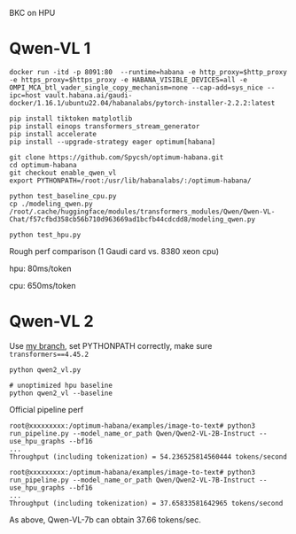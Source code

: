BKC on HPU

# Qwen-VL 1
```
docker run -itd -p 8091:80  --runtime=habana -e http_proxy=$http_proxy -e https_proxy=$https_proxy -e HABANA_VISIBLE_DEVICES=all -e OMPI_MCA_btl_vader_single_copy_mechanism=none --cap-add=sys_nice --ipc=host vault.habana.ai/gaudi-docker/1.16.1/ubuntu22.04/habanalabs/pytorch-installer-2.2.2:latest

pip install tiktoken matplotlib
pip install einops transformers_stream_generator
pip install accelerate
pip install --upgrade-strategy eager optimum[habana]

git clone https://github.com/Spycsh/optimum-habana.git
cd optimum-habana
git checkout enable_qwen_vl
export PYTHONPATH=/root:/usr/lib/habanalabs/:/optimum-habana/

python test_baseline_cpu.py
cp ./modeling_qwen.py /root/.cache/huggingface/modules/transformers_modules/Qwen/Qwen-VL-Chat/f57cfbd358cb56b710d963669ad1bcfb44cdcdd8/modeling_qwen.py

python test_hpu.py
```

Rough perf comparison (1 Gaudi card vs. 8380 xeon cpu)

hpu: 80ms/token

cpu: 650ms/token


# Qwen-VL 2

Use [my branch](https://github.com/Spycsh/optimum-habana/tree/qwen2_vl), set PYTHONPATH correctly, make sure `transformers==4.45.2`

```
python qwen2_vl.py

# unoptimized hpu baseline
python qwen2_vl --baseline
```

Official pipeline perf

```
root@xxxxxxxxx:/optimum-habana/examples/image-to-text# python3 run_pipeline.py --model_name_or_path Qwen/Qwen2-VL-2B-Instruct --use_hpu_graphs --bf16
...
Throughput (including tokenization) = 54.236525814560444 tokens/second

root@xxxxxxxxx:/optimum-habana/examples/image-to-text# python3 run_pipeline.py --model_name_or_path Qwen/Qwen2-VL-7B-Instruct --use_hpu_graphs --bf16
...
Throughput (including tokenization) = 37.65833581642965 tokens/second

```

As above, Qwen-VL-7b can obtain 37.66 tokens/sec.
